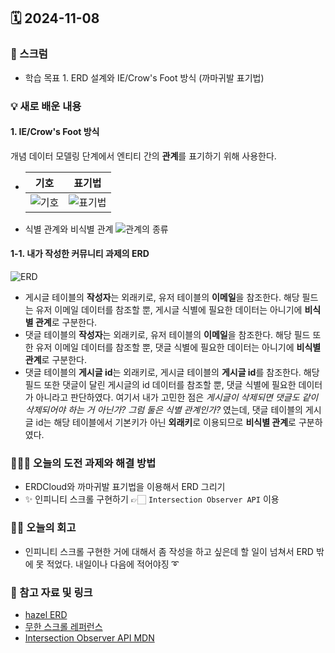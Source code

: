 ## 🗓️ 2024-11-08

### 🐌 스크럼

- 학습 목표 1. ERD 설계와 IE/Crow's Foot 방식 (까마귀발 표기법)

### 💡 새로 배운 내용

#### 1. IE/Crow's Foot 방식

개념 데이터 모델링 단계에서 엔티티 간의 **관계**를 표기하기 위해 사용한다.

- |        기호        |         표기법         |
  | :----------------: | :--------------------: |
  | ![기호](image.png) | ![표기법](image-1.png) |

- 식별 관계와 비식별 관계
  ![관계의 종류](image-2.png)

#### 1-1. 내가 작성한 커뮤니티 과제의 ERD

![ERD](image.webp)

- 게시글 테이블의 **작성자**는 외래키로, 유저 테이블의 **이메일**을 참조한다. 해당 필드는 유저 이메일 데이터를 참조할 뿐, 게시글 식별에 필요한 데이터는 아니기에 **비식별 관계**로 구분한다.
- 댓글 테이블의 **작성자**는 외래키로, 유저 테이블의 **이메일**을 참조한다. 해당 필드 또한 유저 이메일 데이터를 참조할 뿐, 댓글 식별에 필요한 데이터는 아니기에 **비식별 관계**로 구분한다.
- 댓글 테이블의 **게시글 id**는 외래키로, 게시글 테이블의 **게시글 id**를 참조한다. 해당 필드 또한 댓글이 달린 게시글의 id 데이터를 참조할 뿐, 댓글 식별에 필요한 데이터가 아니라고 판단하였다. 여기서 내가 고민한 점은 _게시글이 삭제되면 댓글도 같이 삭제되어야 하는 거 아닌가? 그럼 둘은 식별 관계인가?_ 였는데, 댓글 테이블의 게시글 id는 해당 테이블에서 기본키가 아닌 **외래키**로 이용되므로 **비식별 관계**로 구분하였다.

### 👩🏻‍💻 오늘의 도전 과제와 해결 방법

- ERDCloud와 까마귀발 표기법을 이용해서 ERD 그리기
- ✨ 인피니티 스크롤 구현하기 👉🏻 `Intersection Observer API` 이용

### 👏🏻 오늘의 회고

- 인피니티 스크롤 구현한 거에 대해서 좀 작성을 하고 싶은데 할 일이 넘쳐서 ERD 밖에 못 적었다. 내일이나 다음에 적어야징 ➰

### 🔗 참고 자료 및 링크

- [hazel ERD](https://www.erdcloud.com/p/ijWtxtryM5c4Krc4e)
- [무한 스크롤 레퍼런스](https://leeseong010.tistory.com/145)
- [Intersection Observer API MDN](https://developer.mozilla.org/en-US/docs/Web/API/Intersection_Observer_API)
